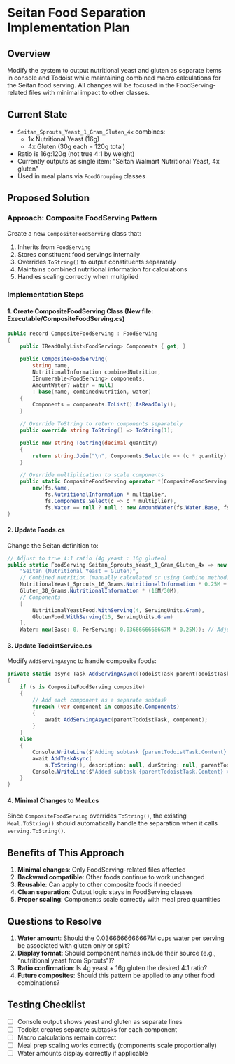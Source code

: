 # Seitan Food Separation Implementation Plan

## Overview
Modify the system to output nutritional yeast and gluten as separate items in console and Todoist while maintaining combined macro calculations for the Seitan food serving. All changes will be focused in the FoodServing-related files with minimal impact to other classes.

## Current State
- `Seitan_Sprouts_Yeast_1_Gram_Gluten_4x` combines:
  - 1x Nutritional Yeast (16g)
  - 4x Gluten (30g each = 120g total)
- Ratio is 16g:120g (not true 4:1 by weight)
- Currently outputs as single item: "Seitan Walmart Nutritional Yeast, 4x gluten"
- Used in meal plans via `FoodGrouping` classes

## Proposed Solution

### Approach: Composite FoodServing Pattern
Create a new `CompositeFoodServing` class that:
1. Inherits from `FoodServing`
2. Stores constituent food servings internally
3. Overrides `ToString()` to output constituents separately
4. Maintains combined nutritional information for calculations
5. Handles scaling correctly when multiplied

### Implementation Steps

#### 1. Create CompositeFoodServing Class (New file: Executable/CompositeFoodServing.cs)
```csharp
public record CompositeFoodServing : FoodServing
{
    public IReadOnlyList<FoodServing> Components { get; }

    public CompositeFoodServing(
        string name,
        NutritionalInformation combinedNutrition,
        IEnumerable<FoodServing> components,
        AmountWater? water = null)
        : base(name, combinedNutrition, water)
    {
        Components = components.ToList().AsReadOnly();
    }

    // Override ToString to return components separately
    public override string ToString() => ToString(1);

    public new string ToString(decimal quantity)
    {
        return string.Join("\n", Components.Select(c => (c * quantity).ToString()));
    }

    // Override multiplication to scale components
    public static CompositeFoodServing operator *(CompositeFoodServing fs, decimal multiplier) =>
        new(fs.Name,
            fs.NutritionalInformation * multiplier,
            fs.Components.Select(c => c * multiplier),
            fs.Water == null ? null : new AmountWater(fs.Water.Base, fs.Water.PerServing * multiplier));
}
```

#### 2. Update Foods.cs
Change the Seitan definition to:
```csharp
// Adjust to true 4:1 ratio (4g yeast : 16g gluten)
public static FoodServing Seitan_Sprouts_Yeast_1_Gram_Gluten_4x => new CompositeFoodServing(
    "Seitan (Nutritional Yeast + Gluten)",
    // Combined nutrition (manually calculated or using Combine method)
    NutritionalYeast_Sprouts_16_Grams.NutritionalInformation * 0.25M +  // 4g yeast
    Gluten_30_Grams.NutritionalInformation * (16M/30M),                  // 16g gluten
    // Components
    [
        NutritionalYeastFood.WithServing(4, ServingUnits.Gram),
        GlutenFood.WithServing(16, ServingUnits.Gram)
    ],
    Water: new(Base: 0, PerServing: 0.0366666666667M * 0.25M)); // Adjust water proportionally
```

#### 3. Update TodoistService.cs
Modify `AddServingAsync` to handle composite foods:
```csharp
private static async Task AddServingAsync(TodoistTask parentTodoistTask, FoodServing s)
{
    if (s is CompositeFoodServing composite)
    {
        // Add each component as a separate subtask
        foreach (var component in composite.Components)
        {
            await AddServingAsync(parentTodoistTask, component);
        }
    }
    else
    {
        Console.WriteLine($"Adding subtask {parentTodoistTask.Content} > {s}...");
        await AddTaskAsync(
            s.ToString(), description: null, dueString: null, parentTodoistTask.Id, projectId: null);
        Console.WriteLine($"Added subtask {parentTodoistTask.Content} > {s}");
    }
}
```

#### 4. Minimal Changes to Meal.cs
Since `CompositeFoodServing` overrides `ToString()`, the existing `Meal.ToString()` should automatically handle the separation when it calls `serving.ToString()`.

## Benefits of This Approach
1. **Minimal changes**: Only FoodServing-related files affected
2. **Backward compatible**: Other foods continue to work unchanged
3. **Reusable**: Can apply to other composite foods if needed
4. **Clean separation**: Output logic stays in FoodServing classes
5. **Proper scaling**: Components scale correctly with meal prep quantities

## Questions to Resolve
1. **Water amount**: Should the 0.0366666666667M cups water per serving be associated with gluten only or split?
2. **Display format**: Should component names include their source (e.g., "nutritional yeast from Sprouts")?
3. **Ratio confirmation**: Is 4g yeast + 16g gluten the desired 4:1 ratio?
4. **Future composites**: Should this pattern be applied to any other food combinations?

## Testing Checklist
- [ ] Console output shows yeast and gluten as separate lines
- [ ] Todoist creates separate subtasks for each component
- [ ] Macro calculations remain correct
- [ ] Meal prep scaling works correctly (components scale proportionally)
- [ ] Water amounts display correctly if applicable